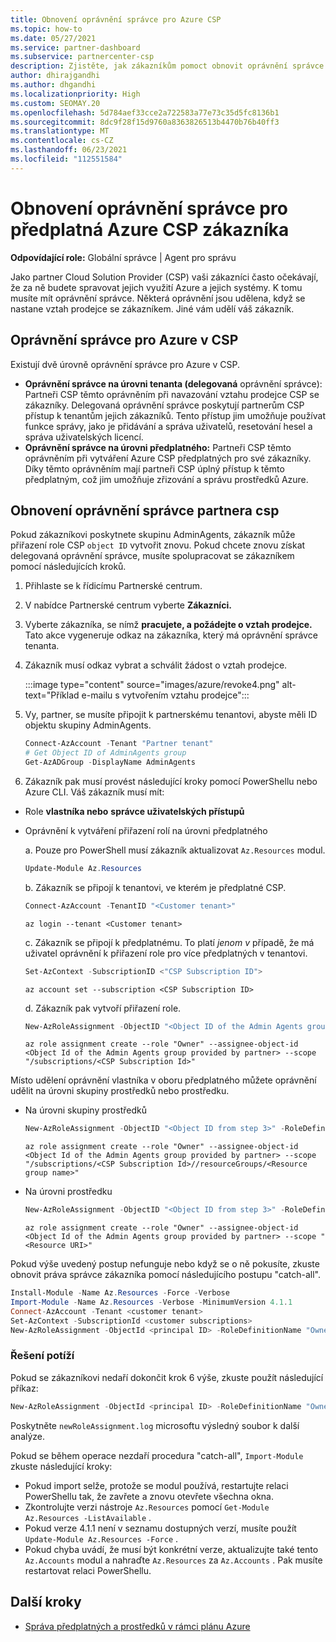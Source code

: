 ```yaml
---
title: Obnovení oprávnění správce pro Azure CSP
ms.topic: how-to
ms.date: 05/27/2021
ms.service: partner-dashboard
ms.subservice: partnercenter-csp
description: Zjistěte, jak zákazníkům pomoct obnovit oprávnění správce partnera, aby partner mohl pomoci spravovat předplatná csP (Azure Cloud Solution Provider zákazníka).
author: dhirajgandhi
ms.author: dhgandhi
ms.localizationpriority: High
ms.custom: SEOMAY.20
ms.openlocfilehash: 5d784aef33cce2a722583a77e73c35d5fc8136b1
ms.sourcegitcommit: 8dc9f28f15d9760a8363826513b4470b76b40ff3
ms.translationtype: MT
ms.contentlocale: cs-CZ
ms.lasthandoff: 06/23/2021
ms.locfileid: "112551584"
---
```

# <a name="reinstate-admin-privileges-for-a-customers-azure-csp-subscriptions"></a>Obnovení oprávnění správce pro předplatná Azure CSP zákazníka  

**Odpovídající role:** Globální správce | Agent pro správu

Jako partner Cloud Solution Provider (CSP) vaši zákazníci často očekávají, že za ně budete spravovat jejich využití Azure a jejich systémy. K tomu musíte mít oprávnění správce. Některá oprávnění jsou udělena, když se nastane vztah prodejce se zákazníkem. Jiné vám udělí váš zákazník.

## <a name="admin-privileges-for-azure-in-csp"></a>Oprávnění správce pro Azure v CSP

Existují dvě úrovně oprávnění správce pro Azure v CSP.

- **Oprávnění správce na úrovni tenanta (delegovaná** oprávnění správce): Partneři CSP těmto oprávněním při navazování vztahu prodejce CSP se zákazníky. Delegovaná oprávnění správce poskytují partnerům CSP přístup k tenantům jejich zákazníků. Tento přístup jim umožňuje používat funkce správy, jako je přidávání a správa uživatelů, resetování hesel a správa uživatelských licencí.
- **Oprávnění správce na úrovni předplatného:** Partneři CSP těmto oprávněním při vytváření Azure CSP předplatných pro své zákazníky. Díky těmto oprávněním mají partneři CSP úplný přístup k těmto předplatným, což jim umožňuje zřizování a správu prostředků Azure.

## <a name="reinstate-csp-a-partners-admin-privileges"></a>Obnovení oprávnění správce partnera csp

Pokud zákazníkovi poskytnete skupinu AdminAgents, zákazník může přiřazení role CSP `object ID` vytvořit znovu. Pokud chcete znovu získat delegovaná oprávnění správce, musíte spolupracovat se zákazníkem pomocí následujících kroků.

1. Přihlaste se k řídicímu Partnerské centrum.

2. V nabídce Partnerské centrum vyberte **Zákazníci.**

3. Vyberte zákazníka, se nímž **pracujete, a požádejte o vztah prodejce.** Tato akce vygeneruje odkaz na zákazníka, který má oprávnění správce tenanta.

4. Zákazník musí odkaz vybrat a schválit žádost o vztah prodejce.

   :::image type="content" source="images/azure/revoke4.png" alt-text="Příklad e-mailu s vytvořením vztahu prodejce":::

5. Vy, partner, se musíte připojit k partnerskému tenantovi, abyste měli ID objektu skupiny AdminAgents.
  
   ```powershell
   Connect-AzAccount -Tenant "Partner tenant"
   # Get Object ID of AdminAgents group
   Get-AzADGroup -DisplayName AdminAgents
   ```

6. Zákazník pak musí provést následující kroky pomocí PowerShellu nebo Azure CLI. Váš zákazník musí mít:

- Role **vlastníka nebo** **správce uživatelských přístupů** 
- Oprávnění k vytváření přiřazení rolí na úrovni předplatného

   a. Pouze pro PowerShell musí zákazník aktualizovat `Az.Resources` modul.
   ```powershell
   Update-Module Az.Resources
   ```

   b. Zákazník se připojí k tenantovi, ve kterém je předplatné CSP.
   ```powershell
   Connect-AzAccount -TenantID "<Customer tenant>"
   ```
   ```azurecli
   az login --tenant <Customer tenant>
   ```

   c. Zákazník se připojí k předplatnému. To platí *jenom v* případě, že má uživatel oprávnění k přiřazení role pro více předplatných v tenantovi.

   ```powershell
   Set-AzContext -SubscriptionID <"CSP Subscription ID">
   ```
   ```azurecli
   az account set --subscription <CSP Subscription ID>
   ```

   d. Zákazník pak vytvoří přiřazení role.
    
   ```powershell
   New-AzRoleAssignment -ObjectID "<Object ID of the Admin Agents group provided by partner>" -RoleDefinitionName "Owner" -Scope "/subscriptions/'<CSP subscription ID>'"
   ```
   ```azurecli
   az role assignment create --role "Owner" --assignee-object-id <Object Id of the Admin Agents group provided by partner> --scope "/subscriptions/<CSP Subscription Id>"
   ```

Místo udělení oprávnění vlastníka v oboru předplatného můžete oprávnění udělit na úrovni skupiny prostředků nebo prostředku. 

- Na úrovni skupiny prostředků

   ```powershell
   New-AzRoleAssignment -ObjectID "<Object ID from step 3>" -RoleDefinitionName Owner -Scope "/subscriptions/'SubscriptionID of CSP subscription'/resourceGroups/'Resource group name'"
   ```
   ```azurecli
   az role assignment create --role "Owner" --assignee-object-id <Object Id of the Admin Agents group provided by partner> --scope "/subscriptions/<CSP Subscription Id>//resourceGroups/<Resource group name>"
   ```

- Na úrovni prostředku

   ```powershell
   New-AzRoleAssignment -ObjectID "<Object ID from step 3>" -RoleDefinitionName Owner -Scope "<Resource URI>"
   ```
   ```azurecli
   az role assignment create --role "Owner" --assignee-object-id <Object Id of the Admin Agents group provided by partner> --scope "<Resource URI>"
   ```

Pokud výše uvedený postup nefunguje nebo když se o ně pokusíte, zkuste obnovit práva správce zákazníka pomocí následujícího postupu "catch-all".

```powershell
Install-Module -Name Az.Resources -Force -Verbose
Import-Module -Name Az.Resources -Verbose -MinimumVersion 4.1.1
Connect-AzAccount -Tenant <customer tenant>
Set-AzContext -SubscriptionId <customer subscriptions>
New-AzRoleAssignment -ObjectId <principal ID> -RoleDefinitionName "Owner" -Scope "/subscriptions/<customer subscription>" -ObjectType "ForeignGroup"
```

### <a name="troubleshooting"></a>Řešení potíží

Pokud se zákazníkovi nedaří dokončit krok 6 výše, zkuste použít následující příkaz:

```powershell
New-AzRoleAssignment -ObjectId <principal ID> -RoleDefinitionName "Owner" -Scope "/subscriptions/<costumer subscription>" -ObjectType "ForeignGroup" -Debug > newRoleAssignment.log
```

Poskytněte `newRoleAssignment.log` microsoftu výsledný soubor k další analýze.

Pokud se během operace nezdaří procedura "catch-all", `Import-Module` zkuste následující kroky:
- Pokud import selže, protože se modul používá, restartujte relaci PowerShellu tak, že zavřete a znovu otevřete všechna okna.
- Zkontrolujte verzi nástroje `Az.Resources` pomocí `Get-Module Az.Resources -ListAvailable` .
- Pokud verze 4.1.1 není v seznamu dostupných verzí, musíte použít `Update-Module Az.Resources -Force` .
- Pokud chyba uvádí, že musí být konkrétní verze, aktualizujte také tento `Az.Accounts` modul a nahraďte `Az.Resources` za `Az.Accounts` . Pak musíte restartovat relaci PowerShellu.


## <a name="next-steps"></a>Další kroky

- [Správa předplatných a prostředků v rámci plánu Azure](azure-plan-manage.md)
